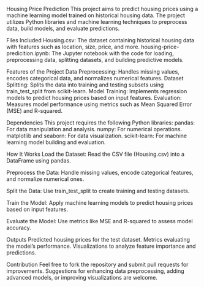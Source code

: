 Housing Price Prediction
This project aims to predict housing prices using a machine learning model trained on historical housing data. The project utilizes Python libraries and machine learning techniques to preprocess data, build models, and evaluate predictions.

Files Included
Housing.csv: The dataset containing historical housing data with features such as location, size, price, and more.
housing-price-predicition.ipynb: The Jupyter notebook with the code for loading, preprocessing data, splitting datasets, and building predictive models.

Features of the Project
Data Preprocessing: Handles missing values, encodes categorical data, and normalizes numerical features.
Dataset Splitting: Splits the data into training and testing subsets using train_test_split from scikit-learn.
Model Training: Implements regression models to predict housing prices based on input features.
Evaluation: Measures model performance using metrics such as Mean Squared Error (MSE) and R-squared.

Dependencies
This project requires the following Python libraries:
pandas: For data manipulation and analysis.
numpy: For numerical operations.
matplotlib and seaborn: For data visualization.
scikit-learn: For machine learning model building and evaluation.

How It Works
Load the Dataset:
Read the CSV file (Housing.csv) into a DataFrame using pandas.

Preprocess the Data:
Handle missing values, encode categorical features, and normalize numerical ones.

Split the Data:
Use train_test_split to create training and testing datasets.

Train the Model:
Apply machine learning models to predict housing prices based on input features.

Evaluate the Model:
Use metrics like MSE and R-squared to assess model accuracy.

Outputs
Predicted housing prices for the test dataset.
Metrics evaluating the model’s performance.
Visualizations to analyze feature importance and predictions.

Contribution
Feel free to fork the repository and submit pull requests for improvements. Suggestions for enhancing data preprocessing, adding advanced models, or improving visualizations are welcome.
